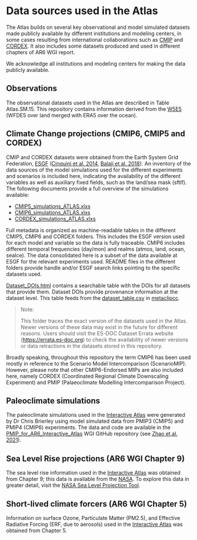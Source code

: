 # Data sources used in the Atlas

The Atlas builds on several key observational and model simulated datasets made publicly available by different institutions and modeling centers, in some cases resulting from international collaborations such as [CMIP](https://www.wcrp-climate.org/wgcm-cmip) and [CORDEX](https://cordex.org). It also includes some datasets produced and used in different chapters of AR6 WGI report.

We acknowledge all institutions and modeling centers for making the data publicly available. 

## Observations

The observational datasets used in the Atlas are described in Table Atlas.SM.15. This repository contains information derived from the [W5E5](https://doi.org/10.5880/pik.2019.023) (WFDE5 over land merged with ERA5 over the ocean).

## Climate Change projections (CMIP6, CMIP5 and CORDEX)
CMIP and CORDEX datasets were obtained from the Earth System Grid Federation, [ESGF](https://esgf-data.dkrz.de/projects/esgf-dkrz/) ([Cinquini et al. 2014](https://doi.org/10.1016/j.future.2013.07.002), [Balaji et al. 2018](https://doi.org/10.5194/gmd-11-3659-2018)). An inventory of the data sources of the model simulations used for the different experiments and scenarios is included here, indicating the availability of the different variables as well as auxiliary fixed fields, such as the land/sea mask (sftlf). The following documents provide a full overview of the simulations available: 
 * [CMIP5_simulations_ATLAS.xlxs](CMIP5_simulations_ATLAS.xlxs)
 * [CMIP6_simulations_ATLAS.xlxs](CMIP6_simulations_ATLAS.xlxs)
 * [CORDEX_simulations_ATLAS.xlxs](CORDEX_simulations_ATLAS.xlxs)

Full metadata is organized as machine-readable tables in the different CMIP5, CMIP6 and CORDEX folders. This includes the ESGF version used for each model and variable so the data is fully traceable. CMIP6 includes different temporal frequencies (day/mon) and realms (atmos, land, ocean, seaIce). The data consolidated here is a subset of the data available at ESGF for the relevant experiments used.
README files in the different folders provide handle and/or ESGF search links pointing to the specific datasets used.

[Dataset_DOIs.html](https://raw.githack.com/IPCC-WG1/Atlas/devel/data-sources/Dataset_DOIs.html) contains a searchable table with the DOIs for all datasets that provide them. Dataset DOIs provide provenance information at the dataset level. This table feeds from the [dataset_table.csv](https://github.com/metaclip/metaclipcc/blob/master/inst/dataset_table.csv) in [metaclipcc](https://github.com/metaclip/metaclipcc).

> Note:
> 
> This folder traces the exact version of the datasets used in the Atlas. Newer versions of these data may exist in the future for different reasons. Users should visit the ES-DOC Dataset Errata website (https://errata.es-doc.org) to check the availability of newer versions or data retractions in the datasets stored in this repository.

Broadly speaking, throughout this repository the term CMIP6 has been used mostly in reference to  the Scenario Model Intercomparison (ScenarioMIP). However, please note that other CMIP6-Endorsed MIPs are also included here, namely CORDEX (Coordinated Regional Climate Downscaling Experiment) and PMIP (Palaeoclimate Modelling Intercomparison Project).

## Paleoclimate simulations

The paleoclimate simulations used in the [Interactive Atlas](http://interactive-atlas.ipcc.ch) were generated by Dr Chris Brierley using model simulated data from PMIP3 (CMIP5) and PMIP4 (CMIP6) experiments. The data and code are available in the [PMIP_for_AR6_Interactive_Atlas](https://github.com/IPCC-WG1/PMIP_for_AR6_Interactive_Atlas) WGI GitHub repository (see [Zhao et al. 2021](https://doi.org/10.5194/gmd-2021-290)).

## Sea Level Rise projections (AR6 WGI Chapter 9)

The sea level rise information used in the [Interactive Atlas](http://interactive-atlas.ipcc.ch) was obtained from Chapter 9; this data is available from the [NASA](https://podaac.jpl.nasa.gov/announcements/2021-08-09-Sea-level-projections-from-the-IPCC-6th-Assessment-Report). To explore this data in greater detail, visit the [NASA Sea Level Projection Tool](https://sealevel.nasa.gov/data_tools/17).

## Short-lived climate forcers (AR6 WGI Chapter 5)

Information on surface Ozone, Particulate Matter (PM2.5), and Effective Radiative Forcing (ERF, due to aerosols) used in the [Interactive Atlas](http://interactive-atlas.ipcc.ch) was obtained from Chapter 5.






